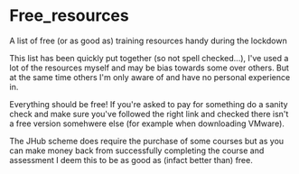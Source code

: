 # Free_resources
A list of free (or as good as) training resources handy during the lockdown

This list has been quickly put together (so not spell checked...), I've used a lot of the resources myself and may be bias towards some over others. But at the same time others I'm only aware of and have no personal experience in.

Everything should be free! If you're asked to pay for something do a sanity check and make sure you've followed the right link and checked there isn't a free version somehwere else (for example when downloading VMware).

The JHub scheme does require the purchase of some courses but as you can make money back from successfully completing the course and assessment I deem this to be as good as (infact better than) free.
